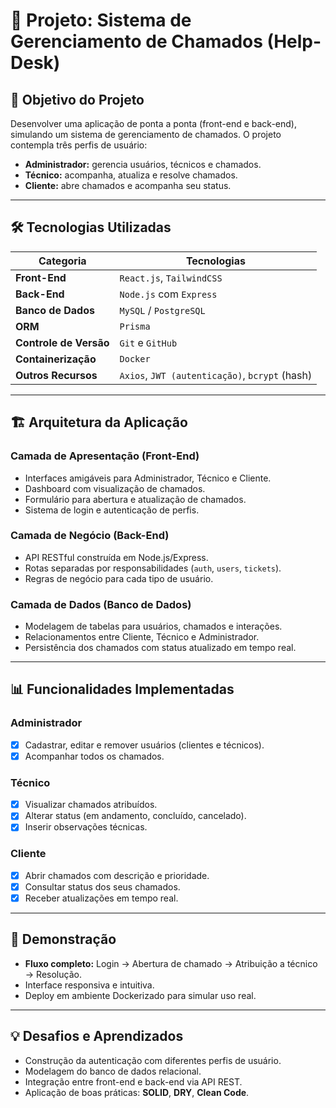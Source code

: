 # 📌 Projeto: Sistema de Gerenciamento de Chamados (Help-Desk)

## 🎯 Objetivo do Projeto

Desenvolver uma aplicação de ponta a ponta (front-end e back-end), simulando um sistema de gerenciamento de chamados. O projeto contempla três perfis de usuário:

-   **Administrador:** gerencia usuários, técnicos e chamados.
-   **Técnico:** acompanha, atualiza e resolve chamados.
-   **Cliente:** abre chamados e acompanha seu status.

---

## 🛠️ Tecnologias Utilizadas

| Categoria              | Tecnologias                                     |
| ---------------------- | ----------------------------------------------- |
| **Front-End** | `React.js`, `TailwindCSS`                       |
| **Back-End** | `Node.js` com `Express`                         |
| **Banco de Dados** | `MySQL` / `PostgreSQL`                          |
| **ORM** | `Prisma`                         |
| **Controle de Versão** | `Git` e `GitHub`                                |
| **Containerização** | `Docker`                                        |
| **Outros Recursos** | `Axios`, `JWT (autenticação)`, `bcrypt` (hash) |

---

## 🏗️ Arquitetura da Aplicação

### Camada de Apresentação (Front-End)

-   Interfaces amigáveis para Administrador, Técnico e Cliente.
-   Dashboard com visualização de chamados.
-   Formulário para abertura e atualização de chamados.
-   Sistema de login e autenticação de perfis.

### Camada de Negócio (Back-End)

-   API RESTful construída em Node.js/Express.
-   Rotas separadas por responsabilidades (`auth`, `users`, `tickets`).
-   Regras de negócio para cada tipo de usuário.

### Camada de Dados (Banco de Dados)

-   Modelagem de tabelas para usuários, chamados e interações.
-   Relacionamentos entre Cliente, Técnico e Administrador.
-   Persistência dos chamados com status atualizado em tempo real.

---

## 📊 Funcionalidades Implementadas

### Administrador

-   [x] Cadastrar, editar e remover usuários (clientes e técnicos).
-   [x] Acompanhar todos os chamados.

### Técnico

-   [x] Visualizar chamados atribuídos.
-   [x] Alterar status (em andamento, concluído, cancelado).
-   [x] Inserir observações técnicas.

### Cliente

-   [x] Abrir chamados com descrição e prioridade.
-   [x] Consultar status dos seus chamados.
-   [x] Receber atualizações em tempo real.

---

## 🚀 Demonstração

-   **Fluxo completo:** Login → Abertura de chamado → Atribuição a técnico → Resolução.
-   Interface responsiva e intuitiva.
-   Deploy em ambiente Dockerizado para simular uso real.

---

## 💡 Desafios e Aprendizados

-   Construção da autenticação com diferentes perfis de usuário.
-   Modelagem do banco de dados relacional.
-   Integração entre front-end e back-end via API REST.
-   Aplicação de boas práticas: **SOLID**, **DRY**, **Clean Code**.
